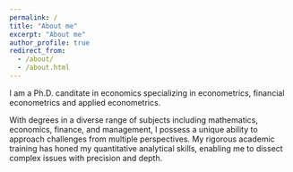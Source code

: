 ```yaml
---
permalink: /
title: "About me"
excerpt: "About me"
author_profile: true
redirect_from: 
  - /about/
  - /about.html
---
```


I am a Ph.D. canditate in economics specializing in econometrics, financial econometrics and applied econometrics. 

With degrees in a diverse range of subjects including mathematics, economics, finance, and management, I possess a unique ability to approach challenges from multiple perspectives. My rigorous academic training has honed my quantitative analytical skills, enabling me to dissect complex issues with precision and depth.


